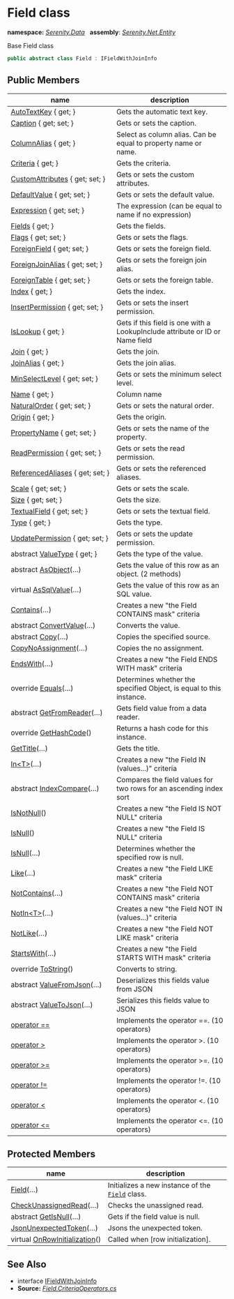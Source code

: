 # Field class
**namespace:** *[Serenity.Data](../README.md#serenity.data-namespace)*   **assembly**: *[Serenity.Net.Entity](../README.md)*

Base Field class

```csharp
public abstract class Field : IFieldWithJoinInfo
```

## Public Members

| name | description |
| --- | --- |
| [AutoTextKey](Field/AutoTextKey.md) { get; } | Gets the automatic text key. |
| [Caption](Field/Caption.md) { get; set; } | Gets or sets the caption. |
| [ColumnAlias](Field/ColumnAlias.md) { get; } | Select as column alias. Can be equal to property name or name. |
| [Criteria](Field/Criteria.md) { get; } | Gets the criteria. |
| [CustomAttributes](Field/CustomAttributes.md) { get; set; } | Gets or sets the custom attributes. |
| [DefaultValue](Field/DefaultValue.md) { get; set; } | Gets or sets the default value. |
| [Expression](Field/Expression.md) { get; set; } | The expression (can be equal to name if no expression) |
| [Fields](Field/Fields.md) { get; } | Gets the fields. |
| [Flags](Field/Flags.md) { get; set; } | Gets or sets the flags. |
| [ForeignField](Field/ForeignField.md) { get; set; } | Gets or sets the foreign field. |
| [ForeignJoinAlias](Field/ForeignJoinAlias.md) { get; set; } | Gets or sets the foreign join alias. |
| [ForeignTable](Field/ForeignTable.md) { get; set; } | Gets or sets the foreign table. |
| [Index](Field/Index.md) { get; } | Gets the index. |
| [InsertPermission](Field/InsertPermission.md) { get; set; } | Gets or sets the insert permission. |
| [IsLookup](Field/IsLookup.md) { get; } | Gets if this field is one with a LookupInclude attribute or ID or Name field |
| [Join](Field/Join.md) { get; } | Gets the join. |
| [JoinAlias](Field/JoinAlias.md) { get; } | Gets the join alias. |
| [MinSelectLevel](Field/MinSelectLevel.md) { get; set; } | Gets or sets the minimum select level. |
| [Name](Field/Name.md) { get; } | Column name |
| [NaturalOrder](Field/NaturalOrder.md) { get; set; } | Gets or sets the natural order. |
| [Origin](Field/Origin.md) { get; } | Gets the origin. |
| [PropertyName](Field/PropertyName.md) { get; set; } | Gets or sets the name of the property. |
| [ReadPermission](Field/ReadPermission.md) { get; set; } | Gets or sets the read permission. |
| [ReferencedAliases](Field/ReferencedAliases.md) { get; set; } | Gets or sets the referenced aliases. |
| [Scale](Field/Scale.md) { get; set; } | Gets or sets the scale. |
| [Size](Field/Size.md) { get; set; } | Gets the size. |
| [TextualField](Field/TextualField.md) { get; set; } | Gets or sets the textual field. |
| [Type](Field/Type.md) { get; } | Gets the type. |
| [UpdatePermission](Field/UpdatePermission.md) { get; set; } | Gets or sets the update permission. |
| abstract [ValueType](Field/ValueType.md) { get; } | Gets the type of the value. |
| abstract [AsObject](Field/AsObject.md)(…) | Gets the value of this row as an object. (2 methods) |
| virtual [AsSqlValue](Field/AsSqlValue.md)(…) | Gets the value of this row as an SQL value. |
| [Contains](Field/Contains.md)(…) | Creates a new "the Field CONTAINS mask" criteria |
| abstract [ConvertValue](Field/ConvertValue.md)(…) | Converts the value. |
| abstract [Copy](Field/Copy.md)(…) | Copies the specified source. |
| [CopyNoAssignment](Field/CopyNoAssignment.md)(…) | Copies the no assignment. |
| [EndsWith](Field/EndsWith.md)(…) | Creates a new "the Field ENDS WITH mask" criteria |
| override [Equals](Field/Equals.md)(…) | Determines whether the specified Object, is equal to this instance. |
| abstract [GetFromReader](Field/GetFromReader.md)(…) | Gets field value from a data reader. |
| override [GetHashCode](Field/GetHashCode.md)() | Returns a hash code for this instance. |
| [GetTitle](Field/GetTitle.md)(…) | Gets the title. |
| [In&lt;T&gt;](Field/In.md)(…) | Creates a new "the Field IN (values...)" criteria |
| abstract [IndexCompare](Field/IndexCompare.md)(…) | Compares the field values for two rows for an ascending index sort |
| [IsNotNull](Field/IsNotNull.md)() | Creates a new "the Field IS NOT NULL" criteria |
| [IsNull](Field/IsNull.md)() | Creates a new "the Field IS NULL" criteria |
| [IsNull](Field/IsNull.md)(…) | Determines whether the specified row is null. |
| [Like](Field/Like.md)(…) | Creates a new "the Field LIKE mask" criteria |
| [NotContains](Field/NotContains.md)(…) | Creates a new "the Field NOT CONTAINS mask" criteria |
| [NotIn&lt;T&gt;](Field/NotIn.md)(…) | Creates a new "the Field NOT IN (values...)" criteria |
| [NotLike](Field/NotLike.md)(…) | Creates a new "the Field NOT LIKE mask" criteria |
| [StartsWith](Field/StartsWith.md)(…) | Creates a new "the Field STARTS WITH mask" criteria |
| override [ToString](Field/ToString.md)() | Converts to string. |
| abstract [ValueFromJson](Field/ValueFromJson.md)(…) | Deserializes this fields value from JSON |
| abstract [ValueToJson](Field/ValueToJson.md)(…) | Serializes this fields value to JSON |
| [operator ==](Field/op_Equality.md) | Implements the operator ==. (10 operators) |
| [operator &gt;](Field/op_GreaterThan.md) | Implements the operator &gt;. (10 operators) |
| [operator &gt;=](Field/op_GreaterThanOrEqual.md) | Implements the operator &gt;=. (10 operators) |
| [operator !=](Field/op_Inequality.md) | Implements the operator !=. (10 operators) |
| [operator &lt;](Field/op_LessThan.md) | Implements the operator &lt;. (10 operators) |
| [operator &lt;=](Field/op_LessThanOrEqual.md) | Implements the operator &lt;=. (10 operators) |

## Protected Members

| name | description |
| --- | --- |
| [Field](Field/Field.md)(…) | Initializes a new instance of the [`Field`](Field.md) class. |
| [CheckUnassignedRead](Field/CheckUnassignedRead.md)(…) | Checks the unassigned read. |
| abstract [GetIsNull](Field/GetIsNull.md)(…) | Gets if the field value is null. |
| [JsonUnexpectedToken](Field/JsonUnexpectedToken.md)(…) | Jsons the unexpected token. |
| virtual [OnRowInitialization](Field/OnRowInitialization.md)() | Called when [row initialization]. |

## See Also

* interface [IFieldWithJoinInfo](IFieldWithJoinInfo.md)
* **Source:** *[Field.CriteriaOperators.cs](https://github.com/serenity-is/Serenity/blob/master/src/Serenity.Net.Entity/FieldTypes/Field.CriteriaOperators.cs)*
